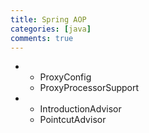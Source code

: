 ```yaml
---
title: Spring AOP
categories: [java]
comments: true
---
```


- 
    - ProxyConfig
    - ProxyProcessorSupport
    
- 
    - IntroductionAdvisor
    - PointcutAdvisor